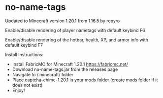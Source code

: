 # no-name-tags

Updated to Minecraft version 1.20.1 from 1.16.5 by ropyro

Enable/disable rendering of player nametags with default keybind F6

Enable/disable rendering of the hotbar, health, XP, and armor info with default keybind F7


Install Instructions:

- Install FabricMC for Minecraft 1.20.1 https://fabricmc.net/
- Download no-name-tags.jar from the releases page
- Navigate to /.minecraft/ folder
- Place captcha-chime-1.20.1 in your mods folder (create mods folder if it does not exist)
- Enjoy!
